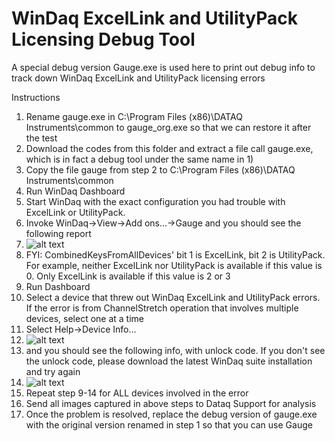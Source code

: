 # WinDaq ExcelLink and UtilityPack Licensing Debug Tool

A special debug version Gauge.exe is used here to print out debug info to track down WinDaq ExcelLink and UtilityPack licensing errors

Instructions 
1. Rename gauge.exe in C:\Program Files (x86)\DATAQ Instruments\common to gauge_org.exe so that we can restore it after the test
2. Download the codes from this folder and extract a file call gauge.exe, which is in fact a debug tool under the same name in 1)
3. Copy the file gauge from step 2 to C:\Program Files (x86)\DATAQ Instruments\common
4. Run WinDaq Dashboard
5. Start WinDaq with the exact configuration you had trouble with ExcelLink or UtilityPack.  
6. Invoke WinDaq->View->Add ons...->Gauge and you should see the following report
7. ![alt text](https://www.dataq.com/resources/images/addondebug2.png)
8. FYI: CombinedKeysFromAllDevices' bit 1 is ExcelLink, bit 2 is UtilityPack. For example, neither ExcelLink nor UtilityPack is available if this value is 0. Only ExcelLink is available if this value is 2 or 3
9. Run Dashboard
10. Select a device that threw out WinDaq ExcelLink and UtilityPack errors. If the error is from ChannelStretch operation that involves multiple devices, select one at a time
11. Select Help->Device Info...
12. ![alt text](https://www.dataq.com/resources/images/addondebug3.png)
13. and you should see the following info, with unlock code. If you don't see the unlock code, please download the latest WinDaq suite installation and try again
14. ![alt text](https://www.dataq.com/resources/images/addondebug4.png)
15. Repeat step 9-14 for ALL devices involved in the error
16. Send all images captured in above steps to Dataq Support for analysis
17. Once the problem is resolved, replace the debug version of gauge.exe with the original version renamed in step 1 so that you can use Gauge 

